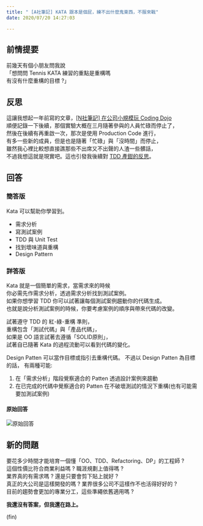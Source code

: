 ```yaml
---
title: " [A社筆記] KATA 跟本是個屁，練不出什麼鬼東西，不服來戰"
date: 2020/07/20 14:27:03

---
```


## 前情提要

前幾天有個小朋友問我說  
「想問問 Tennis KATA 練習的重點是重構嗎  
有沒有什麼重構的目標 ?」  

## 反思

這讓我想起一年前寫的文章，[[N社筆記] 在公司小規模玩 Coding Dojo](https://blog.marsen.me/2019/01/30/2019/coding_dojo_in_company/)  
順便記錄一下後續，那個實驗大概在三月隨著參與的人員忙碌而停止了，  
然後在後續有再重啟一次，那次是使用 Production Code 進行，  
有多一些新的成員，但是也是隨著「忙碌」與「沒時間」而停止，  
雖然我心裡比較想直接譙那些不出席又不出聲的人渣一些髒話，  
不過我想這就是現實吧。這也引發我後續對 [TDD 產鉗的反思](https://blog.marsen.me/2020/01/28/2020/book/better_by_atul_gawande/)。  

## 回答

### 簡答版

Kata 可以幫助你學習到。

- 需求分析
- 寫測試案例
- TDD 與 Unit Test
- 找到壞味道與重構
- Design Pattern

### 詳答版

Kata 就是一個簡單的需求，當需求來的時候  
你必需先作需求分析，透過需求分析找到測試案例。  
如果你想學習 TDD 你可以試著讓每個測試案例趨動你的代碼生成。  
也就是說分析測試案例的時候，你要考慮案例的順序與帶來代碼的改變。  

試著遵守 TDD 的 紅-綠-重構 準則，  
重構包含「測試代碼」與「產品代碼」，  
如果是 OO 語言試著去遵循「SOLID原則」，  
試著自已隨著 Kata 的過程流動可以看到代碼的變化。  

Design Patten 可以當作目標或指引去重構代碼。
不過以 Design Patten 為目標的話，
有兩種可能:

1. 在「需求分析」階段覺察適合的 Patten 透過設計案例來趨動
2. 在已完成的代碼中覺察適合的 Patten 在不破壞測試的情況下重構(也有可能需要加測試案例)

#### 原始回答

![原始回答](/images/2020/7/kata_in_dojo.jpg)

## 新的問題

要花多少時間才能培育一個懂「OO、TDD、Refactoring、DP」的工程師 ?  
這個性價比符合商業利益嗎 ? 職涯規劃上值得嗎 ?  
業界真的有需求嗎 ? 還是只要會剪下貼上就好 ?  
真正的大公司是這樣開發的嗎 ? 業界很多公司不這樣作不也活得好好的 ?  
目前的趨勢會更加的專業分工，這些準繩依舊適用嗎 ?

**我還沒有答案，但我還在路上。**

(fin)
